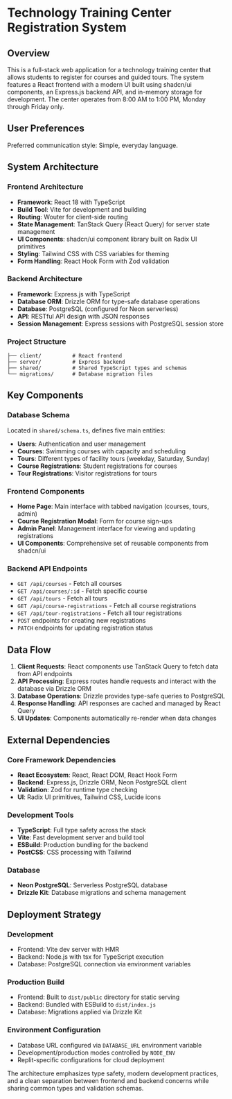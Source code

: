 # Technology Training Center Registration System

## Overview

This is a full-stack web application for a technology training center that allows students to register for courses and guided tours. The system features a React frontend with a modern UI built using shadcn/ui components, an Express.js backend API, and in-memory storage for development. The center operates from 8:00 AM to 1:00 PM, Monday through Friday only.

## User Preferences

Preferred communication style: Simple, everyday language.

## System Architecture

### Frontend Architecture
- **Framework**: React 18 with TypeScript
- **Build Tool**: Vite for development and building
- **Routing**: Wouter for client-side routing
- **State Management**: TanStack Query (React Query) for server state management
- **UI Components**: shadcn/ui component library built on Radix UI primitives
- **Styling**: Tailwind CSS with CSS variables for theming
- **Form Handling**: React Hook Form with Zod validation

### Backend Architecture
- **Framework**: Express.js with TypeScript
- **Database ORM**: Drizzle ORM for type-safe database operations
- **Database**: PostgreSQL (configured for Neon serverless)
- **API**: RESTful API design with JSON responses
- **Session Management**: Express sessions with PostgreSQL session store

### Project Structure
```
├── client/          # React frontend
├── server/          # Express backend
├── shared/          # Shared TypeScript types and schemas
└── migrations/      # Database migration files
```

## Key Components

### Database Schema
Located in `shared/schema.ts`, defines five main entities:
- **Users**: Authentication and user management
- **Courses**: Swimming courses with capacity and scheduling
- **Tours**: Different types of facility tours (weekday, Saturday, Sunday)
- **Course Registrations**: Student registrations for courses
- **Tour Registrations**: Visitor registrations for tours

### Frontend Components
- **Home Page**: Main interface with tabbed navigation (courses, tours, admin)
- **Course Registration Modal**: Form for course sign-ups
- **Admin Panel**: Management interface for viewing and updating registrations
- **UI Components**: Comprehensive set of reusable components from shadcn/ui

### Backend API Endpoints
- `GET /api/courses` - Fetch all courses
- `GET /api/courses/:id` - Fetch specific course
- `GET /api/tours` - Fetch all tours
- `GET /api/course-registrations` - Fetch all course registrations
- `GET /api/tour-registrations` - Fetch all tour registrations
- `POST` endpoints for creating new registrations
- `PATCH` endpoints for updating registration status

## Data Flow

1. **Client Requests**: React components use TanStack Query to fetch data from API endpoints
2. **API Processing**: Express routes handle requests and interact with the database via Drizzle ORM
3. **Database Operations**: Drizzle provides type-safe queries to PostgreSQL
4. **Response Handling**: API responses are cached and managed by React Query
5. **UI Updates**: Components automatically re-render when data changes

## External Dependencies

### Core Framework Dependencies
- **React Ecosystem**: React, React DOM, React Hook Form
- **Backend**: Express.js, Drizzle ORM, Neon PostgreSQL client
- **Validation**: Zod for runtime type checking
- **UI**: Radix UI primitives, Tailwind CSS, Lucide icons

### Development Tools
- **TypeScript**: Full type safety across the stack
- **Vite**: Fast development server and build tool
- **ESBuild**: Production bundling for the backend
- **PostCSS**: CSS processing with Tailwind

### Database
- **Neon PostgreSQL**: Serverless PostgreSQL database
- **Drizzle Kit**: Database migrations and schema management

## Deployment Strategy

### Development
- Frontend: Vite dev server with HMR
- Backend: Node.js with tsx for TypeScript execution
- Database: PostgreSQL connection via environment variables

### Production Build
- Frontend: Built to `dist/public` directory for static serving
- Backend: Bundled with ESBuild to `dist/index.js`
- Database: Migrations applied via Drizzle Kit

### Environment Configuration
- Database URL configured via `DATABASE_URL` environment variable
- Development/production modes controlled by `NODE_ENV`
- Replit-specific configurations for cloud deployment

The architecture emphasizes type safety, modern development practices, and a clean separation between frontend and backend concerns while sharing common types and validation schemas.
